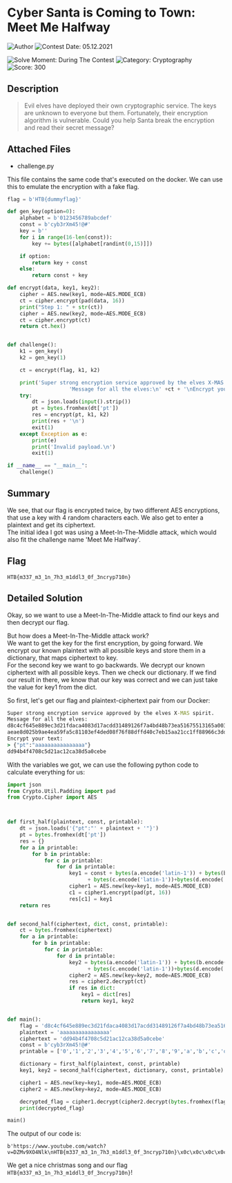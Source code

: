 # Cyber Santa is Coming to Town: Meet Me Halfway

![Author](https://img.shields.io/badge/Author-crxzii-blue.svg) ![Contest Date: 05.12.2021](https://img.shields.io/badge/Contest%20Date-05.12.2021-lightgrey.svg)

![Solve Moment: During The Contest](https://img.shields.io/badge/Solve%20Moment-During%20The%20Contest-brightgreen.svg) ![Category: Cryptography](https://img.shields.io/badge/Category-Cryptography-lightgrey.svg) ![Score: 300](https://img.shields.io/badge/Score-300-brightgreen.svg)

## Description

> Evil elves have deployed their own cryptographic service. The keys are unknown to everyone but them. Fortunately, their encryption algorithm is vulnerable. Could you help Santa break the encryption and read their secret message?

## Attached Files

- challenge.py

This file contains the same code that's executed on the docker. We can use this to emulate the encryption with a fake flag.

```py
flag = b'HTB{dummyflag}'

def gen_key(option=0):
    alphabet = b'0123456789abcdef'
    const = b'cyb3rXm45!@#'
    key = b''
    for i in range(16-len(const)):
        key += bytes([alphabet[randint(0,15)]])

    if option:
        return key + const
    else:
        return const + key

def encrypt(data, key1, key2):
    cipher = AES.new(key1, mode=AES.MODE_ECB)
    ct = cipher.encrypt(pad(data, 16))
    print("Step 1: " + str(ct))
    cipher = AES.new(key2, mode=AES.MODE_ECB)
    ct = cipher.encrypt(ct)
    return ct.hex()


def challenge():
    k1 = gen_key()
    k2 = gen_key(1)

    ct = encrypt(flag, k1, k2)

    print('Super strong encryption service approved by the elves X-MAS spirit.\n'+\
                    'Message for all the elves:\n' +ct + '\nEncrypt your text:\n> ')
    try:
        dt = json.loads(input().strip())
        pt = bytes.fromhex(dt['pt'])
        res = encrypt(pt, k1, k2)
        print(res + '\n')
        exit(1)
    except Exception as e:
        print(e)
        print('Invalid payload.\n')
        exit(1)

if __name__ == "__main__":
    challenge()
```

## Summary

We see, that our flag is encrypted twice, by two different AES encryptions, that use a key with 4 random characters each. We also get to enter a plaintext and get its ciphertext.<br>
The initial idea I got was using a Meet-In-The-Middle attack, which would also fit the challenge name 'Meet Me Halfway'.

## Flag

```
HTB{m337_m3_1n_7h3_m1ddl3_0f_3ncryp710n}
```

## Detailed Solution

Okay, so we want to use a Meet-In-The-Middle attack to find our keys and then decrypt our flag.

But how does a Meet-In-The-Middle attack work?<br>
We want to get the key for the first encryption, by going forward. We encrypt our known plaintext with all possible keys and store them in a dictionary, that maps ciphertext to key.<br>
For the second key we want to go backwards. We decrypt our known ciphertext with all possible keys. Then we check our dictionary. If we find our result in there, we know that our key was correct and we can just take the value for key1 from the dict.

So first, let's get our flag and plaintext-ciphertext pair from our Docker:
```bat
Super strong encryption service approved by the elves X-MAS spirit.
Message for all the elves:
d8c4cf645e889ec3d21fdaca4083d17acdd31489126f7a4bd48b73ea51675513165a00308497170dc3cd18ee969e4fc24c2534bffa9aa9ae06df
aeae8d025b9ae4ea59fa5c81103ef4ded08f76f88dffd40c7eb15aa21cc1ff88966c3ddcab89
Encrypt your text:
> {"pt":"aaaaaaaaaaaaaaaa"}
dd94b4f4708c5d21ac12ca38d5a0cebe
```

With the variables we got, we can use the following python code to calculate everything for us:
```py
import json
from Crypto.Util.Padding import pad
from Crypto.Cipher import AES



def first_half(plaintext, const, printable):
    dt = json.loads('{"pt":"' + plaintext + '"}')
    pt = bytes.fromhex(dt['pt'])
    res = {}
    for a in printable:
        for b in printable:
            for c in printable:
                for d in printable:
                    key1 = const + bytes(a.encode('latin-1')) + bytes(b.encode('latin-1'))
                          + bytes(c.encode('latin-1'))+bytes(d.encode('latin-1'))
                    cipher1 = AES.new(key=key1, mode=AES.MODE_ECB)
                    c1 = cipher1.encrypt(pad(pt, 16))
                    res[c1] = key1
    return res


def second_half(ciphertext, dict, const, printable):
    ct = bytes.fromhex(ciphertext)
    for a in printable:
        for b in printable:
            for c in printable:
                for d in printable:
                    key2 = bytes(a.encode('latin-1')) + bytes(b.encode('latin-1'))
                          + bytes(c.encode('latin-1'))+bytes(d.encode('latin-1')) + const
                    cipher2 = AES.new(key=key2, mode=AES.MODE_ECB)
                    res = cipher2.decrypt(ct)
                    if res in dict:
                        key1 = dict[res]
                        return key1, key2


def main():
    flag = 'd8c4cf645e889ec3d21fdaca4083d17acdd31489126f7a4bd48b73ea51675513165a00308497170dc3cd18ee969e4fc24c2534b...'
    plaintext = 'aaaaaaaaaaaaaaaa'
    ciphertext = 'dd94b4f4708c5d21ac12ca38d5a0cebe'
    const = b'cyb3rXm45!@#'
    printable = ['0','1','2','3','4','5','6','7','8','9','a','b','c','d','e','f']

    dictionary = first_half(plaintext, const, printable)
    key1, key2 = second_half(ciphertext, dictionary, const, printable)

    cipher1 = AES.new(key=key1, mode=AES.MODE_ECB)
    cipher2 = AES.new(key=key2, mode=AES.MODE_ECB)

    decrypted_flag = cipher1.decrypt(cipher2.decrypt(bytes.fromhex(flag)))
    print(decrypted_flag)

main()
```

The output of our code is:
```
b'https://www.youtube.com/watch?v=DZMv9XO4Nlk\nHTB{m337_m3_1n_7h3_m1ddl3_0f_3ncryp710n}\x0c\x0c\x0c\x0c\x0c\x0c\x0c\x0c\x0c\x0c\x0c\x0c'
```

We get a nice christmas song and our flag `HTB{m337_m3_1n_7h3_m1ddl3_0f_3ncryp710n}`!
